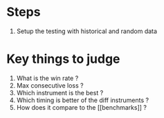 # Steps

1. Setup the testing with historical and random data

# Key things to judge

1. What is the win rate ?
2. Max consecutive loss ?
3. Which instrument is the best ?
4. Which timing is better of the diff instruments ?
5. How does it compare to the [[benchmarks]] ?